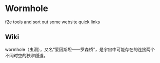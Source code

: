 # Wormhole
f2e tools and sort out some website quick links

## Wiki
wormhole（虫洞），又名“爱因斯坦——罗森桥”，是宇宙中可能存在的连接两个不同时空的狭窄隧道。
